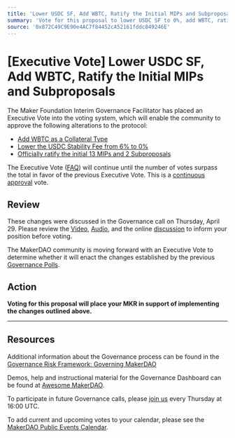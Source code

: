 ```yaml
---
title: 'Lower USDC SF, Add WBTC, Ratify the Initial MIPs and Subproposals'
summary: 'Vote for this proposal to lower USDC SF to 0%, add WBTC, ratify the initial MIPs and subproposals'
source: '0x872C49C9E90e4AC7f84452cA52161fddc849246E'
---
```


# [Executive Vote] Lower USDC SF, Add WBTC, Ratify the Initial MIPs and Subproposals

The Maker Foundation Interim Governance Facilitator has placed an Executive Vote into the voting system, which will enable the community to approve the following alterations to the protocol:

- [Add WBTC as a Collateral Type](https://vote.makerdao.com/polling-proposal/qmnjrmznpnc9vczzdbuhhua4r3e1gtee5r1ar2yrjhyb82)
- [Lower the USDC Stability Fee from 6% to 0%](https://vote.makerdao.com/polling-proposal/qmc9jj1dyycrmft3pe1yyq6zzz8xdjxzw1gxqzkaogiawe)
- [Officially ratify the initial 13 MIPs and 2 Subproposals](https://vote.makerdao.com/polling-proposal/qmyqqe9guqfld2ge9rskly9jxycctgua8j6kevf5dhlnta)

The Executive Vote ([FAQ](https://community-development.makerdao.com/makerdao-scd-faqs/scd-faqs#governance)) will continue until the number of votes surpass the total in favor of the previous Executive Vote. This is a [continuous approval](https://community-development.makerdao.com/makerdao-scd-faqs/scd-faqs/governance#what-is-continuous-approval-voting) vote.

## Review

These changes were discussed in the Governance call on Thursday, April 29. Please review the [Video](https://www.youtube.com/playlist?list=PLLzkWCj8ywWNq5-90-Id6VPSsrk4OWVan), [Audio](https://soundcloud.com/makerdao/sets/governance-and-risk), and the online [discussion](https://forum.makerdao.com/c/governance) to inform your position before voting.

The MakerDAO community is moving forward with an Executive Vote to determine whether it will enact the changes established by the previous [Governance Polls](https://vote.makerdao.com/polling).

## Action

**Voting for this proposal will place your MKR in support of implementing the changes outlined above.**

---

## Resources

Additional information about the Governance process can be found in the [Governance Risk Framework: Governing MakerDAO](https://community-development.makerdao.com/governance/governance-risk-framework)

Demos, help and instructional material for the Governance Dashboard can be found at [Awesome MakerDAO](https://awesome.makerdao.com/#voting).

To participate in future Governance calls, please [join us](https://community-development.makerdao.com/governance/governance-and-risk-meetings) every Thursday at 16:00 UTC.

To add current and upcoming votes to your calendar, please see the [MakerDAO Public Events Calendar](https://calendar.google.com/calendar/embed?src=makerdao.com_3efhm2ghipksegl009ktniomdk%40group.calendar.google.com&ctz=America%2FLos_Angeles).
